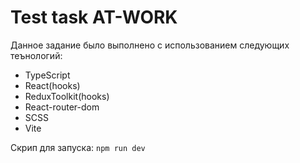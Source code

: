 # Test task AT-WORK

Данное задание было выполнено с использованием следующих теънологий:

- TypeScript
- React(hooks)
- ReduxToolkit(hooks)
- React-router-dom
- SCSS
- Vite

Скрип для запуска: `npm run dev`
